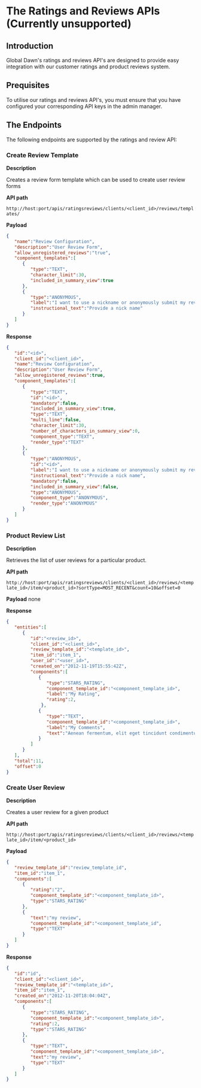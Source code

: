 # The Ratings and Reviews APIs (Currently unsupported)

## Introduction

Global Dawn's ratings and reviews API's are designed to provide easy integration with our customer ratings and product reviews system.

## Prequisites

To utilise our ratings and reviews API's, you must ensure that you have configured your corresponding API keys in the admin manager.

## The Endpoints

The following endpoints are supported by the ratings and review API:

### Create Review Template

**Description**

Creates a review form template which can be used to create user review forms

**API path**

`http://host:port/apis/ratingsreviews/clients/<client_id>/reviews/templates/`

**Payload**

```json
{
   "name":"Review Configuration",
   "description":"User Review Form",
   "allow_unregistered_reviews":"true",
   "component_templates":[
      {
         "type":"TEXT",
         "character_limit":30,
         "included_in_summary_view":true
      },
      {
         "type":"ANONYMOUS",
         "label":"I want to use a nickname or anonymously submit my review",
         "instructional_text":"Provide a nick name"
      }
   ]
}
```

**Response**

```json
{
   "id":"<id>",
   "client_id":"<client_id>",
   "name":"Review Configuration",
   "description":"User Review Form",
   "allow_unregistered_reviews":true,
   "component_templates":[
      {
         "type":"TEXT",
         "id":"<id>",
         "mandatory":false,
         "included_in_summary_view":true,
         "type":"TEXT",
         "multi_line":false,
         "character_limit":30,
         "number_of_characters_in_summary_view":0,
         "component_type":"TEXT",
         "render_type":"TEXT"
      },
      {
         "type":"ANONYMOUS",
         "id":"<id>",
         "label":"I want to use a nickname or anonymously submit my review",
         "instructional_text":"Provide a nick name",
         "mandatory":false,
         "included_in_summary_view":false,
         "type":"ANONYMOUS",
         "component_type":"ANONYMOUS",
         "render_type":"ANONYMOUS"
      }
   ]
}
```

### Product Review List

**Description**

Retrieves the list of user reviews for a particular product.

**API path**

`http://host:port/apis/ratingsreviews/clients/<client_id>/reviews/<template_id>/item/<product_id>?sortType=MOST_RECENT&count=10&offset=0`

**Payload** none

**Response**

```json
{
   "entities":[
      {
         "id":"<review_id>",
         "client_id":"<client_id>",
         "review_template_id":"<template_id>",
         "item_id":"item_1",
         "user_id":"<user_id>",
         "created_on":"2012-11-19T15:55:42Z",
         "components":[
            {
               "type":"STARS_RATING",
               "component_template_id":"<component_template_id>",
               "label":"My Rating",
               "rating":2,
             },
            {
               "type":"TEXT",
               "component_template_id":"<component_template_id>",
               "label":"My Comments",
               "text":"Aenean fermentum, elit eget tincidunt condimentum",
            }
         ]
      }
   ],
   "total":11,
   "offset":0
}
```

### Create User Review

**Description**

Creates a user review for a given product

**API path**

`http://host:port/apis/ratingsreviews/clients/<client_id>/reviews/<template_id>/item/<product_id>`

**Payload**

```json
{
   "review_template_id":"review_template_id",
   "item_id":"item_1",
   "components":[
      {
         "rating":"2",
         "component_template_id":"<component_template_id>",
         "type":"STARS_RATING"
      },
      {
         "text":"my review",
         "component_template_id":"<component_template_id",
         "type":"TEXT"
      }
   ]
}
```

**Response**

```json
{
   "id":"id",
   "client_id":"<client_id>",
   "review_template_id":"<template_id>",
   "item_id":"item_1",
   "created_on":"2012-11-20T18:04:04Z",
   "components":[
      {
         "type":"STARS_RATING",
         "component_template_id":"<component_template_id>",
         "rating":2,
         "type":"STARS_RATING"
      },
      {
         "type":"TEXT",
         "component_template_id":"<component_template_id>",
         "text":"my review",
         "type":"TEXT"
      }
   ]
}
```


